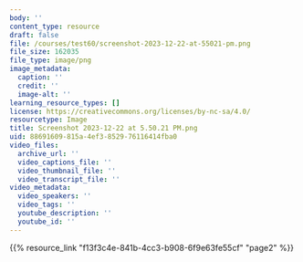 ```yaml
---
body: ''
content_type: resource
draft: false
file: /courses/test60/screenshot-2023-12-22-at-55021-pm.png
file_size: 162035
file_type: image/png
image_metadata:
  caption: ''
  credit: ''
  image-alt: ''
learning_resource_types: []
license: https://creativecommons.org/licenses/by-nc-sa/4.0/
resourcetype: Image
title: Screenshot 2023-12-22 at 5.50.21 PM.png
uid: 88691609-815a-4ef3-8529-76116414fba0
video_files:
  archive_url: ''
  video_captions_file: ''
  video_thumbnail_file: ''
  video_transcript_file: ''
video_metadata:
  video_speakers: ''
  video_tags: ''
  youtube_description: ''
  youtube_id: ''
---
```

{{% resource_link "f13f3c4e-841b-4cc3-b908-6f9e63fe55cf" "page2" %}}